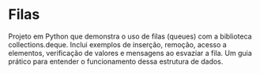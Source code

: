 # Filas
Projeto em Python que demonstra o uso de filas (queues) com a biblioteca collections.deque. Inclui exemplos de inserção, remoção, acesso a elementos, verificação de valores e mensagens ao esvaziar a fila. Um guia prático para entender o funcionamento dessa estrutura de dados.
